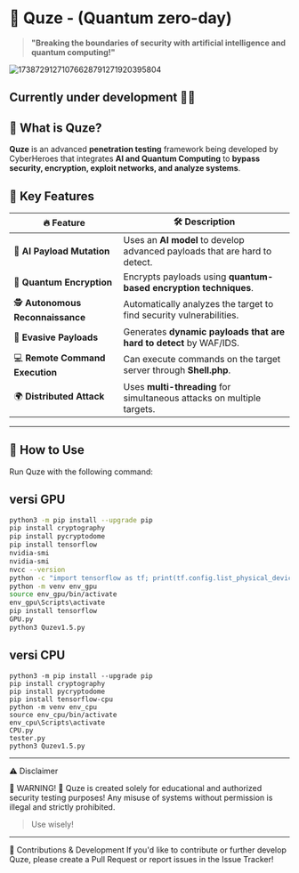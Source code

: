 
# 🤖 Quze - (Quantum zero-day)

> **"Breaking the boundaries of security with artificial intelligence and quantum computing!"**  

![17387291271076628791271920395804](https://github.com/user-attachments/assets/e0f29eb7-f535-4dc0-9ad6-987314bf5edb)
## Currently under development 🔧🗿

## 📌 What is Quze?
**Quze** is an advanced **penetration testing** framework being developed by CyberHeroes that integrates **AI and Quantum Computing** to **bypass security, encryption, exploit networks, and analyze systems**.

## 🎯 Key Features
| 🔥 Feature | 🛠️ Description |
|------------|---------------|
| 🤖 **AI Payload Mutation** | Uses an **AI model** to develop advanced payloads that are hard to detect. |
| 🔐 **Quantum Encryption** | Encrypts payloads using **quantum-based encryption techniques**. |
| 🕵️ **Autonomous Reconnaissance** | Automatically analyzes the target to find security vulnerabilities. |
| 🏹 **Evasive Payloads** | Generates **dynamic payloads that are hard to detect** by WAF/IDS. |
| 💻 **Remote Command Execution** | Can execute commands on the target server through **Shell.php**. |
| 🌍 **Distributed Attack** | Uses **multi-threading** for simultaneous attacks on multiple targets. |

---

## 🚀 How to Use
Run Quze with the following command:

## versi GPU
```bash
python3 -m pip install --upgrade pip
pip install cryptography
pip install pycryptodome
pip install tensorflow
nvidia-smi
nvidia-smi
nvcc --version
python -c "import tensorflow as tf; print(tf.config.list_physical_devices('GPU'))"
python -m venv env_gpu
source env_gpu/bin/activate 
env_gpu\Scripts\activate  
pip install tensorflow
GPU.py  
python3 Quzev1.5.py
```

## versi CPU
```
python3 -m pip install --upgrade pip
pip install cryptography
pip install pycryptodome
pip install tensorflow-cpu
python -m venv env_cpu
source env_cpu/bin/activate  
env_cpu\Scripts\activate
CPU.py
tester.py
python3 Quzev1.5.py
```
---

⚠ Disclaimer

🚨 WARNING! 🚨 Quze is created solely for educational and authorized security testing purposes!
Any misuse of systems without permission is illegal and strictly prohibited.

> Use wisely!




---

📢 Contributions & Development If you'd like to contribute or further develop Quze, please create a Pull Request or report issues in the Issue Tracker!



